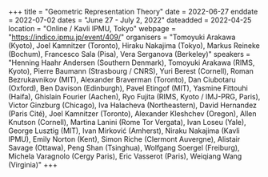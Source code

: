 +++
title = "Geometric Representation Theory"
date = 2022-06-27
enddate = 2022-07-02
dates = "June 27 - July 2, 2022"
dateadded = 2022-04-25
location = "Online / Kavli IPMU, Tokyo"
webpage = "https://indico.ipmu.jp/event/409/"
organisers = "Tomoyuki Arakawa (Kyoto), Joel Kamnitzer (Toronto), Hiraku Nakajima (Tokyo), Markus Reineke (Bochum), Francesco Sala (Pisa), Vera Serganova (Berkeley)"
speakers = "Henning Haahr Andersen (Southern Denmark), Tomoyuki Arakawa (RIMS, Kyoto), Pierre Baumann (Strasbourg / CNRS), Yuri Berest (Cornell), Roman Bezrukavnikov (MIT), Alexander Braverman (Toronto), Dan Ciubotaru (Oxford), Ben Davison (Edinburgh), Pavel Etingof (MIT), Yasmine Fittouhi (Haifa), Ghislain Fourier (Aachen), Ryo Fujita (RIMS, Kyoto / IMJ-PRG, Paris), Victor Ginzburg (Chicago), Iva Halacheva (Northeastern), David Hernandez (Paris Cité), Joel Kamnitzer (Toronto), Alexander Kleshchev (Oregon), Allen Knutson (Cornell), Martina Lanini (Rome Tor Vergata), Ivan Loseu (Yale), George Lusztig (MIT), Ivan Mirković (Amherst), Niraku Nakajima (Kavli IPMU), Emily Norton (Kent), Simon Riche (Clermont Auvergne), Alistair Savage (Ottawa), Peng Shan (Tsinghua), Wolfgang Soergel (Freiburg), Michela Varagnolo (Cergy Paris), Eric Vasserot (Paris), Weiqiang Wang (Virginia)"
+++
